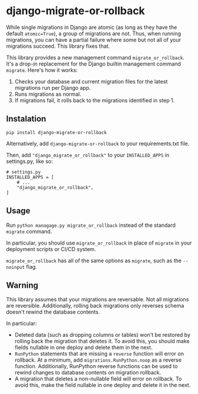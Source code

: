# django-migrate-or-rollback

While single migrations in Django are atomic (as long as they have the default `atomic=True`),
a group of migrations are not.  Thus, when running migrations, you can have a partial
failure where some but not all of your migrations succeed.  This library fixes that.

This library provides a new management command `migrate_or_rollback`.  It's a drop-in
replacement for the Django builtin management command `migrate`.  Here's how it works:

1. Checks your database and current migration files for the latest migrations run per Django app.
2. Runs migrations as normal.
3. If migrations fail, it rolls back to the migrations identified in step 1.

## Instalation

`pip install django-migrate-or-rollback`

Alternatively, add `django-migrate-or-rollback` to your requirements.txt file.

Then, add `"django_migrate_or_rollback"` to your `INSTALLED_APPS` in settings.py, like so:

```
# settings.py
INSTALLED_APPS = [
    # ...
    "django_migrate_or_rollback",
]
```

## Usage

Run `python managage.py migrate_or_rollback` instead of the standard `migrate` command.

In particular, you should use `migrate_or_rollback` in place of `migrate` in your deployment scripts or CI/CD system.

`migrate_or_rollback` has all of the same options as `migrate`, such as the `--noinput` flag.


## Warning

This library assumes that your migrations are reversable.  Not all migrations are reversible.  Additionally, rolling back migrations only reverses schema doesn't rewind the database contents.

In particular:
* Deleted data (such as dropping columns or tables) won't be restored by rolling
back the migration that deletes it.  To avoid this, you should make fields
nullable in one deploy and delete them in the next.
* `RunPython` statements that are missing a `reverse` function will error on
rollback.  At a minimum, add `migrations.RunPython.noop` as a reverse function.
Additionally, RunPython reverse functions can be used to rewind changes to
database contents on migration rollback.
* A migration that deletes a non-nullable field will error on rollback.
To avoid this, make the field nullable in one deploy and delete it in the next.

